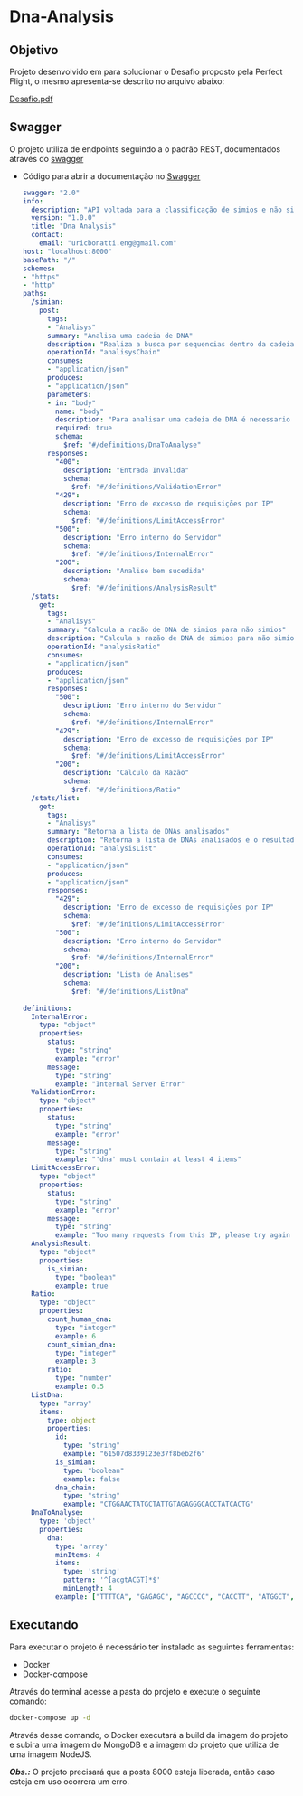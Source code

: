 # Dna-Analysis

## Objetivo

Projeto desenvolvido em para solucionar o Desafio proposto pela Perfect Flight, o mesmo apresenta-se descrito no arquivo abaixo:

[Desafio.pdf](Dna-Analysis%20aa01f752b34145518c4d9a75a1662938/Desafio(1).pdf)

## Swagger

O projeto utiliza de endpoints seguindo a o padrão REST, documentados através do [swagger](http://editor.swagger.io )

- Código para abrir a documentação no [Swagger](http://editor.swagger.io )
    
    ```yaml
    swagger: "2.0"
    info:
      description: "API voltada para a classificação de simios e não simios com base em cadeia de DNA."
      version: "1.0.0"
      title: "Dna Analysis"
      contact:
        email: "uricbonatti.eng@gmail.com"
    host: "localhost:8000"
    basePath: "/"
    schemes:
    - "https"
    - "http"
    paths:
      /simian:
        post:
          tags:
          - "Analisys"
          summary: "Analisa uma cadeia de DNA"
          description: "Realiza a busca por sequencias dentro da cadeia de DNA que correspondem a um simio"
          operationId: "analisysChain"
          consumes:
          - "application/json"
          produces:
          - "application/json"
          parameters:
          - in: "body"
            name: "body"
            description: "Para analisar uma cadeia de DNA é necessario envia-la em um formato de um vetor de strings de dimensões NxN"
            required: true
            schema:
              $ref: "#/definitions/DnaToAnalyse"
          responses:
            "400":
              description: "Entrada Invalida"
              schema:
                $ref: "#/definitions/ValidationError"
            "429":
              description: "Erro de excesso de requisições por IP"
              schema:
                $ref: "#/definitions/LimitAccessError"
            "500":
              description: "Erro interno do Servidor"
              schema:
                $ref: "#/definitions/InternalError"
            "200":
              description: "Analise bem sucedida"
              schema:
                $ref: "#/definitions/AnalysisResult"
      /stats:
        get:
          tags:
          - "Analisys"
          summary: "Calcula a razão de DNA de simios para não simios"
          description: "Calcula a razão de DNA de simios para não simios e apresenta junto do numero de dnas analisados"
          operationId: "analysisRatio"
          consumes:
          - "application/json"
          produces:
          - "application/json"
          responses:
            "500":
              description: "Erro interno do Servidor"
              schema:
                $ref: "#/definitions/InternalError"
            "429":
              description: "Erro de excesso de requisições por IP"
              schema:
                $ref: "#/definitions/LimitAccessError"
            "200":
              description: "Calculo da Razão"
              schema:
                $ref: "#/definitions/Ratio"
      /stats/list:
        get:
          tags:
          - "Analisys"
          summary: "Retorna a lista de DNAs analisados"
          description: "Retorna a lista de DNAs analisados e o resultado obtido na analise"
          operationId: "analysisList"
          consumes:
          - "application/json"
          produces:
          - "application/json"
          responses:
            "429":
              description: "Erro de excesso de requisições por IP"
              schema:
                $ref: "#/definitions/LimitAccessError"
            "500":
              description: "Erro interno do Servidor"
              schema:
                $ref: "#/definitions/InternalError"
            "200":
              description: "Lista de Analises"
              schema:
                $ref: "#/definitions/ListDna"
         
    definitions:
      InternalError:
        type: "object"
        properties:
          status:
            type: "string"
            example: "error"
          message:
            type: "string"
            example: "Internal Server Error"
      ValidationError:
        type: "object"
        properties:
          status:
            type: "string"
            example: "error"
          message:
            type: "string"
            example: "'dna' must contain at least 4 items"
      LimitAccessError:
        type: "object"
        properties:
          status:
            type: "string"
            example: "error"
          message:
            type: "string"
            example: "Too many requests from this IP, please try again after 5 minutes"
      AnalysisResult:
        type: "object"
        properties:
          is_simian:
            type: "boolean"
            example: true
      Ratio:
        type: "object"
        properties:
          count_human_dna:
            type: "integer"
            example: 6
          count_simian_dna:
            type: "integer"
            example: 3
          ratio:
            type: "number"
            example: 0.5
      ListDna:
        type: "array"
        items:
          type: object
          properties:
            id:
              type: "string"
              example: "61507d8339123e37f8beb2f6"
            is_simian:
              type: "boolean"
              example: false
            dna_chain:
              type: "string"
              example: "CTGGAACTATGCTATTGTAGAGGGCACCTATCACTG"
      DnaToAnalyse:
        type: 'object'
        properties:
          dna:
            type: 'array'
            minItems: 4
            items:
              type: 'string'
              pattern: '^[acgtACGT]*$'
              minLength: 4
            example: ["TTTTCA", "GAGAGC", "AGCCCC", "CACCTT", "ATGGCT","ATGGCT"]
    ```
    

## Executando

Para executar o projeto é necessário ter instalado as seguintes ferramentas:

- Docker
- Docker-compose

Através do terminal acesse a pasta do projeto e execute o seguinte comando:

```bash
docker-compose up -d
```

Através desse comando, o Docker executará a build da imagem do projeto e subira uma imagem do MongoDB e a imagem do projeto que utiliza de uma imagem NodeJS.

***Obs.:*** O projeto precisará que a posta 8000 esteja liberada, então caso esteja em uso ocorrera um erro.